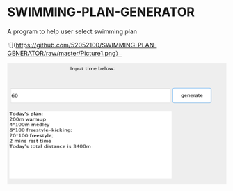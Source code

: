 # SWIMMING-PLAN-GENERATOR
A program to help user select swimming plan

![](https://github.com/52052100/SWIMMING-PLAN-GENERATOR/raw/master/Picture1.png）

![](https://github.com/52052100/SWIMMING-PLAN-GENERATOR/raw/master/Picture2.png)
